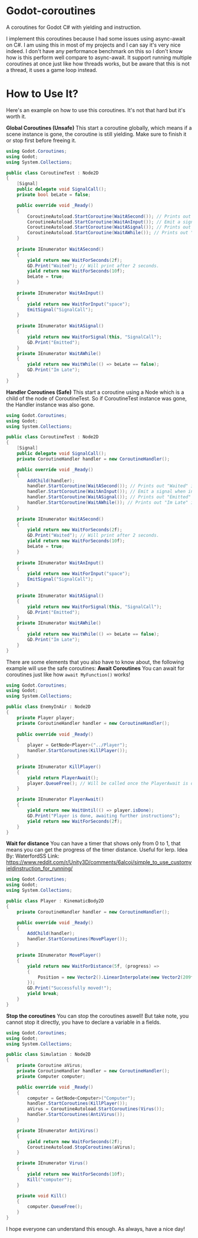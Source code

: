 # Godot-coroutines
A coroutines for Godot C# with yielding and instruction.

I implement this coroutines because I had some issues using async-await on C#. I am using this in most of my projects and I can say it's very nice indeed. I don't have any performance benchmark on this so I don't know how is this perform well compare to async-await. It support running multiple coroutines at once just like how threads works, but be aware that this is not a thread, it uses a game loop instead.

# How to Use It?

Here's an example on how to use this coroutines. It's not that hard but it's worth it.

**Global Coroutines (Unsafe)**
This start a coroutine globally, which means if a scene instance is gone, the coroutine is still yielding. Make sure to finish it or stop first before freeing it.
```c#
using Godot.Coroutines;
using Godot;
using System.Collections;

public class CoroutineTest : Node2D 
{
    [Signal]
    public delegate void SignalCall();
    private bool beLate = false;

    public override void _Ready() 
    {
        CoroutineAutoload.StartCoroutine(WaitASecond()); // Prints out "Waited" if 2 seconds has passed out
        CoroutineAutoload.StartCoroutine(WaitAnInput()); // Emit a signal when input was pressed
        CoroutineAutoload.StartCoroutine(WaitASignal()); // Prints out "Emitted" if User pressed space Button
        CoroutineAutoload.StartCoroutine(WaitAWhile()); // Prints out "Im Late" if the condition isn't met
    }
    
    private IEnumerator WaitASecond() 
    {
        yield return new WaitForSeconds(2f);
        GD.Print("Waited"); // Will print after 2 seconds.
        yield return new WaitForSeconds(10f);
        beLate = true;
    }
    
    private IEnumerator WaitAnInput() 
    {
        yield return new WaitForInput("space");
        EmitSignal("SignalCall");
    }
    
    private IEnumerator WaitASignal() 
    {
        yield return new WaitForSignal(this, "SignalCall");
        GD.Print("Emitted");
    }
    private IEnumerator WaitAWhile() 
    {
        yield return new WaitWhile(() => beLate == false);
        GD.Print("Im Late");
    }
}
```
**Handler Coroutines (Safe)**
This start a coroutine using a Node which is a child of the node of CoroutineTest. So if CoroutineTest instance was gone, the Handler instance was also gone.
```c#
using Godot.Coroutines;
using Godot;
using System.Collections;

public class CoroutineTest : Node2D 
{
    [Signal]
    public delegate void SignalCall();
    private CoroutineHandler handler = new CoroutineHandler();

    public override void _Ready() 
    {
        AddChild(handler);
        handler.StartCoroutine(WaitASecond()); // Prints out "Waited" if 2 seconds has passed out
        handler.StartCoroutine(WaitAnInput()); // Emit a signal when input was pressed
        handler.StartCoroutine(WaitASignal()); // Prints out "Emitted" if User pressed space Button
        handler.StartCoroutine(WaitAWhile()); // Prints out "Im Late" if the condition isn't met
    }
    
    private IEnumerator WaitASecond() 
    {
        yield return new WaitForSeconds(2f);
        GD.Print("Waited"); // Will print after 2 seconds.
        yield return new WaitForSeconds(10f);
        beLate = true;
    }
    
    private IEnumerator WaitAnInput() 
    {
        yield return new WaitForInput("space");
        EmitSignal("SignalCall");
    }
    
    private IEnumerator WaitASignal() 
    {
        yield return new WaitForSignal(this, "SignalCall");
        GD.Print("Emitted");
    }
    private IEnumerator WaitAWhile() 
    {
        yield return new WaitWhile(() => beLate == false);
        GD.Print("Im Late");
    }
}
```

There are some elements that you also have to know about, the following example will use the safe coroutines:
**Await Coroutines**
You can await for coroutines just like how `await MyFunction()` works!
```c#
using Godot.Coroutines;
using Godot;
using System.Collections;

public class EnemyInAir : Node2D
{
    private Player player;
    private CoroutineHandler handler = new CoroutineHandler();
    
    public override void _Ready()
    {
        player = GetNode<Player>("../Player");
        handler.StartCoroutines(KillPlayer());   
    }

    private IEnumerator KillPlayer() 
    {
        yield return PlayerAwait(); 
        player.QueueFree(); // Will be called once the PlayerAwait is done!
    }

    private IEnumerator PlayerAwait()
    {
        yield return new WaitUntil(() => player.isDone);
        GD.Print("Player is done, awaiting further instructions");
        yield return new WaitForSeconds(2f);
    }
}
```

**Wait for distance**
You can have a timer that shows only from 0 to 1, that means you can get the progress of the timer distance. Useful for lerp.
Idea By: WaterfordSS
Link: https://www.reddit.com/r/Unity3D/comments/6alcoj/simple_to_use_customyieldinstruction_for_running/

```c#
using Godot.Coroutines;
using Godot;
using System.Collections;

public class Player : KinematicBody2D
{
    private CoroutineHandler handler = new CoroutineHandler();

    public override void _Ready()
    {
        AddChild(handler);
        handler.StartCoroutines(MovePlayer());
    }

    private IEnumerator MovePlayer() 
    {
        yield return new WaitForDistance(5f, (progress) => 
        {
            Position = new Vector2().LinearInterpolate(new Vector2(209f, 74f), progress);
        });
        GD.Print("Successfully moved!");
        yield break;
    }
}
```

**Stop the coroutines**
You can stop the coroutines aswell! But take note, you cannot stop it directly, you have to declare a variable in a fields.
```c#
using Godot.Coroutines;
using Godot;
using System.Collections;

public class Simulation : Node2D
{
    private Coroutine aVirus;
    private CoroutineHandler handler = new CoroutineHandler();
    private Computer computer;

    public override void _Ready()
    {
        computer = GetNode<Computer>("Computer");
        handler.StartCoroutines(KillPlayer());
        aVirus = CoroutineAutoload.StartCoroutines(Virus());
        handler.StartCoroutines(AntiVirus());
    }

    private IEnumerator AntiVirus()
    {
        yield return new WaitForSeconds(2f);
        CoroutineAutoload.StopCoroutines(aVirus);
    }

    private IEnumerator Virus()
    {
        yield return new WaitForSeconds(10f);
        Kill("computer");
    }

    private void Kill() 
    {
        computer.QueueFree();
    }
}

```

I hope everyone can understand this enough. As always, have a nice day!

